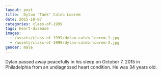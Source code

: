 ```yaml
---
layout: post
title:  Dylan "Tank" Caleb Loorem
date: 2015-10-07
categories: class-of-1999
tags: heart-disease
images:
  - /assets/class-of-1999/dylan-caleb-loorem-1.jpg
  - /assets/class-of-1999/dylan-caleb-loorem-2.jpg
gender: male
---
```

Dylan passed away peacefully in his sleep on October 7, 2015 in Philadelphia from an undiagnosed heart condition.  He was 34 years old.
